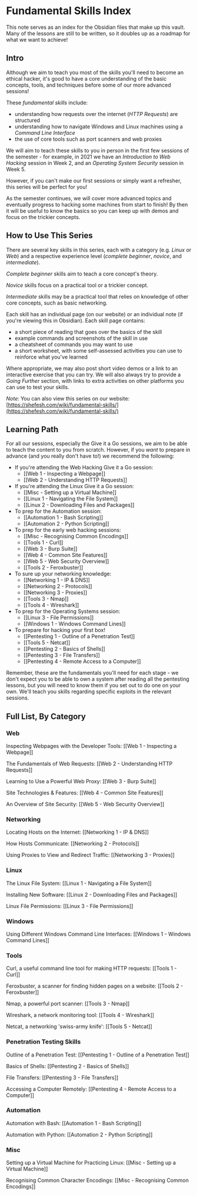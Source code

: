 # Fundamental Skills Index

This note serves as an index for the Obsidian files that make up this vault. Many of the lessons are still to be written, so it doubles up as a roadmap for what we want to achieve!

## Intro

Although we aim to teach you most of the skills you'll need to become an ethical hacker, it's good to have a core understanding of the basic concepts, tools, and techniques before some of our more advanced sessions!

These *fundamental skills* include:
- understanding how requests over the internet (*HTTP Requests*) are structured
- understanding how to navigate Windows and Linux machines using a *Command Line Interface*
- the use of core tools such as port scanners and web proxies

We will aim to teach these skills to you in person in the first few sessions of the semester - for example, in 2021 we have an *Introduction to Web Hacking* session in Week 2, and an *Operating System Security* session in Week 5.

However, if you can't make our first sessions or simply want a refresher, this series will be perfect for you!

As the semester continues, we will cover more advanced topics and eventually progress to hacking some machines from start to finish! By then it will be useful to know the basics so you can keep up with demos and focus on the trickier concepts.

## How to Use This Series

There are several key skills in this series, each with a category (e.g. *Linux* or *Web*) and a respective experience level (*complete beginner*, *novice*, and *intermediate*).

*Complete beginner* skills aim to teach a core concept's theory.

*Novice* skills focus on a practical tool or a trickier concept.

*Intermediate* skills may be a practical tool that relies on knowledge of other core concepts, such as basic networking.

Each skill has an individual page (on our website) or an individual note (if you're viewing this in Obsidian). Each skill page contains:
- a short piece of reading that goes over the basics of the skill
- example commands and screenshots of the skill in use
- a cheatsheet of commands you may want to use
- a short worksheet, with some self-assessed activities you can use to reinforce what you've learned

Where appropriate, we may also post short video demos or a link to an interactive exercise that you can try. We will also always try to provide a *Going Further* section, with links to extra activities on other platforms you can use to test your skills.

*Note:* You can also view this series on our website: [https://shefesh.com/wiki/fundamental-skills/](https://shefesh.com/wiki/fundamental-skills/)

## Learning Path

For all our sessions, especially the Give it a Go sessions, we aim to be able to teach the content to you from scratch. However, if you *want* to prepare in advance (and you really don't have to!) we recommend the following:

- If you're attending the Web Hacking Give it a Go session:
	- [[Web 1 - Inspecting a Webpage]]
	- [[Web 2 - Understanding HTTP Requests]]
- If you're attending the Linux Give it a Go session:
	- [[Misc - Setting up a Virtual Machine]]
	- [[Linux 1 - Navigating the File System]]
	- [[Linux 2 - Downloading Files and Packages]]
- To prep for the Automation session:
	- [[Automation 1 - Bash Scripting]]
	- [[Automation 2 - Python Scripting]]
- To prep for the early web hacking sessions:
	- [[Misc - Recognising Common Encodings]]
	- [[Tools 1 - Curl]]
	- [[Web 3 - Burp Suite]]
	- [[Web 4 - Common Site Features]]
	- [[Web 5 - Web Security Overview]]
	- [[Tools 2 - Feroxbuster]]
- To sure up your networking knowledge:
	- [[Networking 1 - IP & DNS]]
	- [[Networking 2 - Protocols]]
	- [[Networking 3 - Proxies]]
	- [[Tools 3 - Nmap]]
	- [[Tools 4 - Wireshark]]
- To prep for the Operating Systems session:
	- [[Linux 3 - File Permissions]]
	- [[Windows 1 - Windows Command Lines]]
- To prepare for hacking your first box!
	- [[Pentesting 1 - Outline of a Penetration Test]]
	- [[Tools 5 - Netcat]]
	- [[Pentesting 2 - Basics of Shells]]
	- [[Pentesting 3 - File Transfers]]
	- [[Pentesting 4 - Remote Access to a Computer]]

Remember, these are the fundamentals you'll need for each stage - we don't expect you to be able to own a system after reading all the pentesting lessons, but you will need to know them if you set out to do one on your own. We'll teach you skills regarding specific exploits in the relevant sessions.

## Full List, By Category

### Web

Inspecting Webpages with the Developer Tools: [[Web 1 - Inspecting a Webpage]]

The Fundamentals of Web Requests: [[Web 2 - Understanding HTTP Requests]]

Learning to Use a Powerful Web Proxy: [[Web 3 - Burp Suite]]

Site Technologies & Features: [[Web 4 - Common Site Features]]

An Overview of Site Security: [[Web 5 - Web Security Overview]]

### Networking

Locating Hosts on the Internet: [[Networking 1 - IP & DNS]]

How Hosts Communicate: [[Networking 2 - Protocols]]

Using Proxies to View and Redirect Traffic: [[Networking 3 - Proxies]]

### Linux

The Linux File System: [[Linux 1 - Navigating a File System]]

Installing New Software: [[Linux 2 - Downloading Files and Packages]]

Linux File Permissions: [[Linux 3 - File Permissions]]

### Windows

Using Different Windows Command Line Interfaces: [[Windows 1 - Windows Command Lines]]

### Tools

Curl, a useful command line tool for making HTTP requests: [[Tools 1 - Curl]]

Feroxbuster, a scanner for finding hidden pages on a website: [[Tools 2 - Feroxbuster]]

Nmap, a powerful port scanner: [[Tools 3 - Nmap]]

Wireshark, a network monitoring tool: [[Tools 4 - Wireshark]]

Netcat, a networking 'swiss-army knife': [[Tools 5 - Netcat]]

### Penetration Testing Skills

Outline of a Penetration Test: [[Pentesting 1 - Outline of a Penetration Test]]

Basics of Shells: [[Pentesting 2 - Basics of Shells]]

File Transfers: [[Pentesting 3 - File Transfers]]

Accessing a Computer Remotely: [[Pentesting 4 - Remote Access to a Computer]]

### Automation

Automation with Bash: [[Automation 1 - Bash Scripting]]

Automation with Python: [[Automation 2 - Python Scripting]]

### Misc

Setting up a Virtual Machine for Practicing Linux: [[Misc - Setting up a Virtual Machine]]

Recognising Common Character Encodings: [[Misc - Recognising Common Encodings]]
